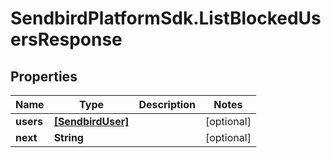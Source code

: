 # SendbirdPlatformSdk.ListBlockedUsersResponse

## Properties

Name | Type | Description | Notes
------------ | ------------- | ------------- | -------------
**users** | [**[SendbirdUser]**](SendbirdUser.md) |  | [optional] 
**next** | **String** |  | [optional] 



